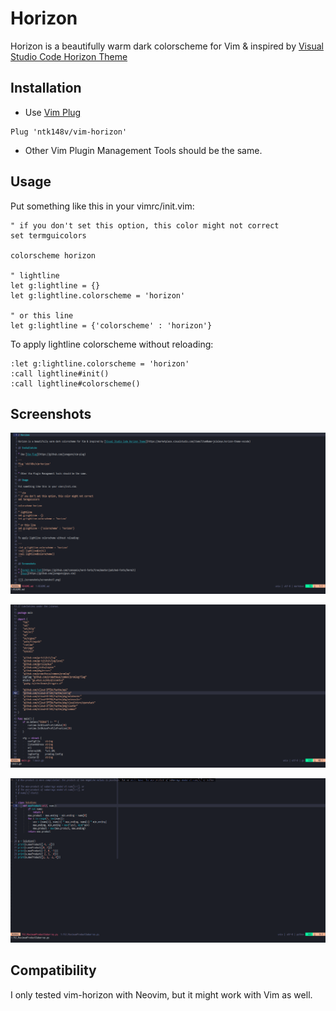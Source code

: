 # Horizon

Horizon is a beautifully warm dark colorscheme for Vim & inspired by [Visual Studio Code Horizon Theme](https://marketplace.visualstudio.com/items?itemName=jolaleye.horizon-theme-vscode)

## Installation

* Use [Vim Plug](https://github.com/junegunn/vim-plug)

```
Plug 'ntk148v/vim-horizon'
```

* Other Vim Plugin Management Tools should be the same.

## Usage

Put something like this in your vimrc/init.vim:

```vim
" if you don't set this option, this color might not correct
set termguicolors

colorscheme horizon

" lightline
let g:lightline = {}
let g:lightline.colorscheme = 'horizon'

" or this line
let g:lightline = {'colorscheme' : 'horizon'}
```

To apply lightline colorscheme without reloading:

```
:let g:lightline.colorscheme = 'horizon'
:call lightline#init()
:call lightline#colorscheme()
```

## Screenshots

![](./screenshots/screenshot1.png)

![](./screenshots/screenshot2.png)

![](./screenshots/screenshot3.png)

## Compatibility

I only tested vim-horizon with Neovim, but it might work with Vim as well.
